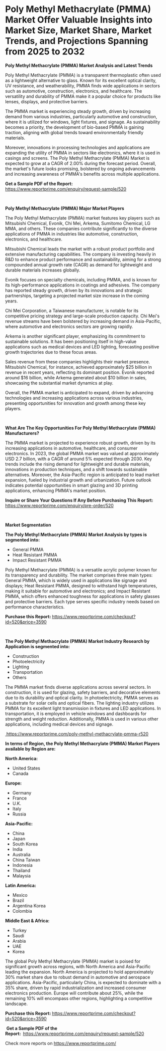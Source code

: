<p><h1>Poly Methyl Methacrylate (PMMA) Market Offer Valuable Insights into Market Size, Market Share, Market Trends, and Projections Spanning from 2025 to 2032</h1></p><p><strong>Poly Methyl Methacrylate (PMMA) Market Analysis and Latest Trends</strong></p>
<p><p>Poly Methyl Methacrylate (PMMA) is a transparent thermoplastic often used as a lightweight alternative to glass. Known for its excellent optical clarity, UV resistance, and weatherability, PMMA finds wide applications in sectors such as automotive, construction, electronics, and healthcare. The versatility and durability of PMMA make it a popular choice for products like lenses, displays, and protective barriers. </p><p>The PMMA market is experiencing steady growth, driven by increasing demand from various industries, particularly automotive and construction, where it is utilized for windows, light fixtures, and signage. As sustainability becomes a priority, the development of bio-based PMMA is gaining traction, aligning with global trends toward environmentally friendly materials. </p><p>Moreover, innovations in processing technologies and applications are expanding the utility of PMMA in sectors like electronics, where it is used in casings and screens. The Poly Methyl Methacrylate (PMMA) Market is expected to grow at a CAGR of 2.00% during the forecast period. Overall, the market's future looks promising, bolstered by ongoing advancements and increasing awareness of PMMA's benefits across multiple applications.</p></p>
<p><strong>Get a Sample PDF of the Report:&nbsp;</strong> <a href="https://www.reportprime.com/enquiry/request-sample/520?utm_campaign=3088&utm_medium=2&utm_source=Github&utm_content=ia&utm_term=18032025&utm_id=poly-methyl-methacrylate-pmma">https://www.reportprime.com/enquiry/request-sample/520</a></p>
<p>&nbsp;</p>
<p><strong>Poly Methyl Methacrylate (PMMA) Major Market Players</strong></p>
<p><p>The Poly Methyl Methacrylate (PMMA) market features key players such as Mitsubishi Chemical, Evonik, Chi Mei, Arkema, Sumitomo Chemical, LG MMA, and others. These companies contribute significantly to the diverse applications of PMMA in industries like automotive, construction, electronics, and healthcare.</p><p>Mitsubishi Chemical leads the market with a robust product portfolio and extensive manufacturing capabilities. The company is investing heavily in R&D to enhance product performance and sustainability, aiming for a strong compounded annual growth rate (CAGR) as demand for lightweight and durable materials increases globally.</p><p>Evonik focuses on specialty chemicals, including PMMA, and is known for its high-performance applications in coatings and adhesives. The company has reported steady growth, driven by its innovations and strategic partnerships, targeting a projected market size increase in the coming years.</p><p>Chi Mei Corporation, a Taiwanese manufacturer, is notable for its competitive pricing strategy and large-scale production capacity. Chi Mei's revenue streams have been bolstered by increasing demand in Asia-Pacific, where automotive and electronics sectors are growing rapidly.</p><p>Arkema is another significant player, emphasizing its commitment to sustainable solutions. It has been positioning itself in high-value applications such as medical devices and LED lighting, forecasting positive growth trajectories due to these focus areas.</p><p>Sales revenue from these companies highlights their market presence. Mitsubishi Chemical, for instance, achieved approximately $25 billion in revenue in recent years, reflecting its dominant position. Evonik reported around $16 billion, while Arkema generated about $10 billion in sales, showcasing the substantial market dynamics at play.</p><p>Overall, the PMMA market is anticipated to expand, driven by advancing technologies and increasing applications across various industries, presenting opportunities for innovation and growth among these key players.</p></p>
<p>&nbsp;</p>
<p><strong>What Are The Key Opportunities For Poly Methyl Methacrylate (PMMA) Manufacturers?</strong></p>
<p><p>The PMMA market is projected to experience robust growth, driven by its increasing applications in automotive, healthcare, and consumer electronics. In 2023, the global PMMA market was valued at approximately USD 2.7 billion, with a CAGR of around 5% expected through 2030. Key trends include the rising demand for lightweight and durable materials, innovations in production techniques, and a shift towards sustainable alternatives. Moreover, the Asia-Pacific region is anticipated to lead market expansion, fueled by industrial growth and urbanization. Future outlook indicates potential opportunities in smart glazing and 3D printing applications, enhancing PMMA's market position.</p></p>
<p><strong>Inquire or Share Your Questions If Any Before Purchasing This Report:</strong> <a href="https://www.reportprime.com/enquiry/pre-order/520?utm_campaign=3088&utm_medium=2&utm_source=Github&utm_content=ia&utm_term=18032025&utm_id=poly-methyl-methacrylate-pmma">https://www.reportprime.com/enquiry/pre-order/520</a></p>
<p>&nbsp;</p>
<p><strong>Market Segmentation</strong></p>
<p><strong>The Poly Methyl Methacrylate (PMMA) Market Analysis by types is segmented into:</strong></p>
<p><ul><li>General PMMA</li><li>Heat Resistant PMMA</li><li>Impact Resistant PMMA</li></ul></p>
<p><p>Poly Methyl Methacrylate (PMMA) is a versatile acrylic polymer known for its transparency and durability. The market comprises three main types: General PMMA, which is widely used in applications like signage and displays; Heat Resistant PMMA, designed to withstand high temperatures, making it suitable for automotive and electronics; and Impact Resistant PMMA, which offers enhanced toughness for applications in safety glasses and protective barriers. Each type serves specific industry needs based on performance characteristics.</p></p>
<p><strong>Purchase this Report:&nbsp;</strong><a href="https://www.reportprime.com/checkout?id=520&price=3590&utm_campaign=3088&utm_medium=2&utm_source=Github&utm_content=ia&utm_term=18032025&utm_id=poly-methyl-methacrylate-pmma">https://www.reportprime.com/checkout?id=520&price=3590</a></p>
<p>&nbsp;</p>
<p><strong>The Poly Methyl Methacrylate (PMMA) Market Industry Research by Application is segmented into:</strong></p>
<p><ul><li>Construction</li><li>Photoelectricity</li><li>Lighting</li><li>Transportation</li><li>Others</li></ul></p>
<p><p>The PMMA market finds diverse applications across several sectors. In construction, it is used for glazing, safety barriers, and decorative elements due to its durability and optical clarity. In photoelectricity, PMMA serves as a substrate for solar cells and optical fibers. The lighting industry utilizes PMMA for its excellent light transmission in fixtures and LED applications. In transportation, it is employed in vehicle windows and dashboards for strength and weight reduction. Additionally, PMMA is used in various other applications, including medical devices and signage.</p></p>
<p><a href="https://www.reportprime.com/poly-methyl-methacrylate-pmma-r520?utm_campaign=3088&utm_medium=2&utm_source=Github&utm_content=ia&utm_term=18032025&utm_id=poly-methyl-methacrylate-pmma">&nbsp;https://www.reportprime.com/poly-methyl-methacrylate-pmma-r520</a></p>
<p><strong>In terms of Region, the Poly Methyl Methacrylate (PMMA) Market Players available by Region are:</strong></p>
<p>
    <p> <strong> North America: </strong>
        <ul>
            <li>United States</li>
            <li>Canada</li>
        </ul>
        </p> 
    <p> <strong> Europe: </strong>
        <ul>
            <li>Germany</li>
            <li>France</li>
            <li>U.K.</li>
            <li>Italy</li>
            <li>Russia</li>
        </ul>
        </p> 
    <p> <strong> Asia-Pacific: </strong>
        <ul>
            <li>China</li>
            <li>Japan</li>
            <li>South Korea</li>
            <li>India</li>
            <li>Australia</li>
            <li>China Taiwan</li>
            <li>Indonesia</li>
            <li>Thailand</li>
            <li>Malaysia</li>
        </ul>
        </p> 
    <p> <strong> Latin America: </strong>
        <ul>
            <li>Mexico</li>
            <li>Brazil</li>
            <li>Argentina Korea</li>
            <li>Colombia</li>
        </ul>
        </p> 
    <p> <strong> Middle East & Africa: </strong>
        <ul>
            <li>Turkey</li>
            <li>Saudi</li>
            <li>Arabia</li>
            <li>UAE</li>
            <li>Korea</li>
        </ul>
    </p>
    </p>
<p><p>The global Poly Methyl Methacrylate (PMMA) market is poised for significant growth across regions, with North America and Asia-Pacific leading the expansion. North America is projected to hold approximately 30% market share due to robust demand in automotive and aerospace applications. Asia-Pacific, particularly China, is expected to dominate with a 35% share, driven by rapid industrialization and increased consumer electronics production. Europe will contribute about 25%, while the remaining 10% will encompass other regions, highlighting a competitive landscape.</p></p>
<p><strong>Purchase this Report: </strong><a href="https://www.reportprime.com/checkout?id=520&price=3590&utm_campaign=3088&utm_medium=2&utm_source=Github&utm_content=ia&utm_term=18032025&utm_id=poly-methyl-methacrylate-pmma">https://www.reportprime.com/checkout?id=520&price=3590</a></p>
<p>&nbsp;<strong>Get a Sample PDF of the Report:&nbsp;&nbsp;</strong><a href="https://www.reportprime.com/enquiry/request-sample/520?utm_campaign=3088&utm_medium=2&utm_source=Github&utm_content=ia&utm_term=18032025&utm_id=poly-methyl-methacrylate-pmma">https://www.reportprime.com/enquiry/request-sample/520</a></p>
<p><strong></strong></p>
<p>Check more reports on <a href="https://www.reportprime.com/?utm_campaign=3088&utm_medium=2&utm_source=Github&utm_content=ia&utm_term=18032025&utm_id=poly-methyl-methacrylate-pmma">https://www.reportprime.com/</a></p>